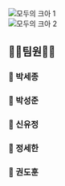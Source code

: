 
![모두의 크아 1](https://github.com/lifedesigner88/be03-1st-3team-Crazy_Arcade_Game/assets/57553339/4a9c0eb0-5dd9-4171-bcf6-9e5f6d652d82)
<br/>
![모두의 크아 2](https://github.com/lifedesigner88/be03-1st-3team-Crazy_Arcade_Game/assets/57553339/961f5634-9092-4489-9923-48126cf2e93b)

## 👯‍♂️팀원👯‍♀️<br/>
### 🤠 박세종<br/>
### 🦁 박성준<br/>
### 🐸 신유정<br/>
### 🐹 정세한<br/>
### 🐼 권도훈<br/>
